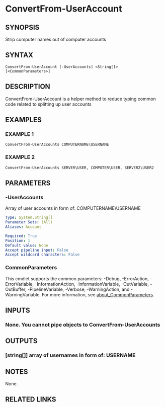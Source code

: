 ﻿---
external help file: Project.Windows.UserInfo-help.xml
Module Name: Project.Windows.UserInfo
online version: https://github.com/metablaster/WindowsFirewallRuleset/blob/develop/Modules/Project.Windows.UserInfo/Help/en-US/ConvertFrom-UserAccount.md
schema: 2.0.0
---

# ConvertFrom-UserAccount

## SYNOPSIS

Strip computer names out of computer accounts

## SYNTAX

```none
ConvertFrom-UserAccount [-UserAccounts] <String[]> [<CommonParameters>]
```

## DESCRIPTION

ConvertFrom-UserAccount is a helper method to reduce typing common code
related to splitting up user accounts

## EXAMPLES

### EXAMPLE 1

```none
ConvertFrom-UserAccounts COMPUTERNAME\USERNAME
```

### EXAMPLE 2

```none
ConvertFrom-UserAccounts SERVER\USER, COMPUTER\USER, SERVER2\USER2
```

## PARAMETERS

### -UserAccounts

Array of user accounts in form of: COMPUTERNAME\USERNAME

```yaml
Type: System.String[]
Parameter Sets: (All)
Aliases: Account

Required: True
Position: 1
Default value: None
Accept pipeline input: False
Accept wildcard characters: False
```

### CommonParameters

This cmdlet supports the common parameters: -Debug, -ErrorAction, -ErrorVariable, -InformationAction, -InformationVariable, -OutVariable, -OutBuffer, -PipelineVariable, -Verbose, -WarningAction, and -WarningVariable. For more information, see [about_CommonParameters](http://go.microsoft.com/fwlink/?LinkID=113216).

## INPUTS

### None. You cannot pipe objects to ConvertFrom-UserAccounts

## OUTPUTS

### [string[]] array of usernames in form of: USERNAME

## NOTES

None.

## RELATED LINKS

